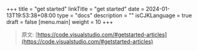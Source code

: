 +++
title = "get started"
linkTitle = "get started"
date = 2024-01-13T19:53:38+08:00
type = "docs"
description = ""
isCJKLanguage = true
draft = false
[menu.main]
    weight = 10
+++

> 原文: [https://code.visualstudio.com/#getstarted-articles](https://code.visualstudio.com/#getstarted-articles)
